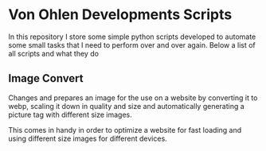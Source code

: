 # Von Ohlen Developments Scripts

In this repository I store some simple python scripts developed to automate some small tasks
that I need to perform over and over again. Below a list of all scripts and what they do

## Image Convert

Changes and prepares an image for the use on a website by converting it to webp, scaling it down in quality and size
and automatically generating a picture tag with different size images.

This comes in handy in order to optimize a website for fast loading and using different size images for different devices.
